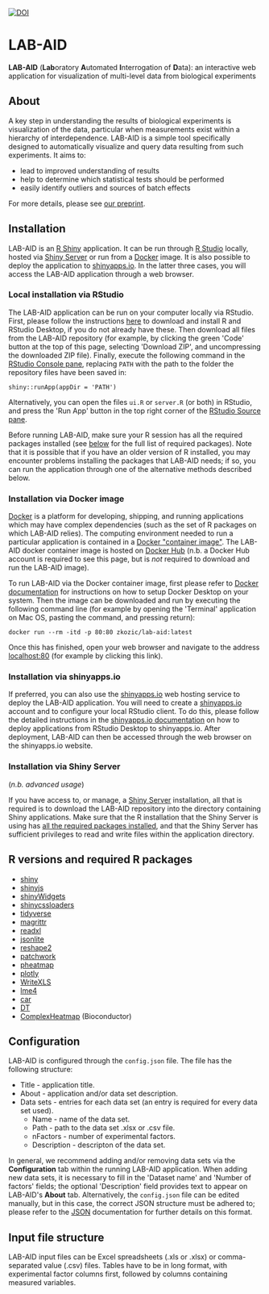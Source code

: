 [![DOI](https://zenodo.org/badge/206056644.svg)](https://zenodo.org/badge/latestdoi/206056644)

# LAB-AID
**LAB-AID** (**Lab**oratory **A**utomated **I**nterrogation of **D**ata): an interactive web application for visualization of multi-level data from biological experiments

## About

A key step in understanding the results of biological experiments is visualization of the data, particular when measurements exist within a hierarchy of interdependence. LAB-AID is a simple tool specifically designed to automatically visualize and query data resulting from such experiments. It aims to:

* lead to improved understanding of results
* help to determine which statistical tests should be performed
* easily identify outliers and sources of batch effects

For more details, please see [our preprint](https://www.biorxiv.org/content/10.1101/763318v4).

## Installation
LAB-AID is an [R Shiny](https://shiny.rstudio.com/) application. It can be run through [R Studio](https://www.rstudio.com/) locally, hosted via [Shiny Server](https://www.rstudio.com/products/shiny/shiny-server/) or run from a [Docker](https://www.docker.com) image. It is also possible to deploy the application to [shinyapps.io](https://www.shinyapps.io/). In the latter three cases, you will access the LAB-AID application through a web browser.

### Local installation via RStudio

The LAB-AID application can be run on your computer locally via RStudio. First, please follow the instructions [here](https://posit.co/download/rstudio-desktop/) to download and install R and RStudio Desktop, if you do not already have these. Then download all files from the LAB-AID repository (for example, by clicking the green 'Code' button at the top of this page, selecting 'Download ZIP', and uncompressing the downloaded ZIP file). Finally, execute the following command in the [RStudio Console pane](https://docs.posit.co/ide/user/ide/guide/ui/ui-panes.html), replacing ```PATH``` with the path to the folder the repository files have been saved in:

```
shiny::runApp(appDir = 'PATH')
```
Alternatively, you can open the files ```ui.R``` or ```server.R``` (or both) in RStudio, and press the 'Run App' button in the top right corner of the [RStudio Source pane](https://docs.posit.co/ide/user/ide/guide/ui/ui-panes.html).

Before running LAB-AID, make sure your R session has all the required packages installed (see [below](#r-versions-and-required-r-packages) for the full list of required packages). Note that it is possible that if you have an older version of R installed, you may encounter problems installing the packages that LAB-AID needs; if so, you can run the application through one of the alternative methods described below.

### Installation via Docker image

[Docker](https://www.docker.com) is a platform for developing, shipping, and running applications which may have complex dependencies (such as the set of R packages on which LAB-AID relies). The computing environment needed to run a particular application is contained in a [Docker "container image"](https://docs.docker.com/get-started/). The LAB-AID docker container image is hosted on [Docker Hub](https://hub.docker.com/repository/docker/zkozic/lab-aid) (n.b. a Docker Hub account is required to see this page, but is _not_ required to download and run the LAB-AID image). 

To run LAB-AID via the Docker container image, first please refer to [Docker documentation](https://docs.docker.com/get-docker/) for instructions on how to setup Docker Desktop on your system. Then the image can be downloaded and run by executing the following command line (for example by opening the 'Terminal' application on Mac OS, pasting the command, and pressing return):

```
docker run --rm -itd -p 80:80 zkozic/lab-aid:latest
```

Once this has finished, open your web browser and navigate to the address [localhost:80](http://localhost:80) (for example by clicking this link).

### Installation via shinyapps.io

If preferred, you can also use the [shinyapps.io](https://www.shinyapps.io/) web hosting service to deploy the LAB-AID application. You will need to create a [shinyapps.io](https://www.shinyapps.io/) account and to configure your local RStudio client. To do this, please follow the detailed instructions in the [shinyapps.io documentation](https://docs.rstudio.com/shinyapps.io/getting-started.html) on how to deploy applications from RStudio Desktop to shinyapps.io. After deployment, LAB-AID can then be accessed through the web browser on the shinyapps.io website.

### Installation via Shiny Server

(_n.b. advanced usage_)

If you have access to, or manage, a [Shiny Server](https://posit.co/products/open-source/shinyserver/) installation, all that is required is to download the LAB-AID repository into the directory containing Shiny applications. Make sure that the R installation that the Shiny Server is using has [all the required packages installed](#r-versions-and-required-r-packages), and that the Shiny Server has sufficient privileges to read and write files within the application directory.

## R versions and required R packages
- [shiny](https://cran.r-project.org/web/packages/shiny/index.html)
- [shinyjs](https://cran.r-project.org/web/packages/shinyjs/index.html)
- [shinyWidgets](https://github.com/dreamRs/shinyWidgets)
- [shinycssloaders](https://cran.r-project.org/web/packages/shinycssloaders/index.html)
- [tidyverse](https://cran.r-project.org/web/packages/tidyverse/index.html)
- [magrittr](https://cran.r-project.org/web/packages/magrittr/index.html)
- [readxl](https://cran.r-project.org/web/packages/readxl/index.html)
- [jsonlite](https://cran.r-project.org/web/packages/jsonlite/index.html)
- [reshape2](https://cran.r-project.org/web/packages/reshape2/index.html)
- [patchwork](https://github.com/thomasp85/patchwork)
- [pheatmap](https://cran.r-project.org/web/packages/pheatmap/index.html)
- [plotly](https://cran.r-project.org/web/packages/plotly/index.html)
- [WriteXLS](https://cran.r-project.org/web/packages/WriteXLS/index.html)
- [lme4](https://cran.r-project.org/web/packages/lme4/index.html)
- [car](https://cran.r-project.org/web/packages/car/index.html)
- [DT](https://cran.r-project.org/web/packages/DT/index.html)
- [ComplexHeatmap](https://www.bioconductor.org/packages/release/bioc/html/ComplexHeatmap.html) (Bioconductor)

## Configuration

LAB-AID is configured through the ```config.json``` file. The file has the following structure:

- Title - application title. 
- About - application and/or data set description.
- Data sets - entries for each data set (an entry is required for every data set used).
  - Name - name of the data set.
  - Path - path to the data set .xlsx or .csv file.
  - nFactors - number of experimental factors.
  - Description - descripton of the data set.

In general, we recommend adding and/or removing data sets via the **Configuration** tab within the running LAB-AID application. When adding new data sets, it is necessary to fill in the 'Dataset name' and 'Number of factors' fields; the optional 'Description' field provides text to appear on LAB-AID's **About** tab. Alternatively, the ```config.json``` file can be edited manually, but in this case, the correct JSON structure must be adhered to; please refer to the [JSON](https://www.json.org/) documentation for further details on this format.

## Input file structure

LAB-AID input files can be Excel spreadsheets (.xls or .xlsx) or comma-separated value (.csv) files. Tables have to be in long format, with experimental factor columns first, followed by columns containing measured variables.
